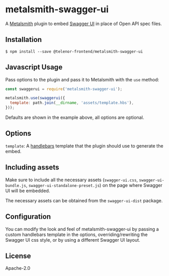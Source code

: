# metalsmith-swagger-ui

A [Metalsmith](https://github.com/segmentio/metalsmith) plugin to embed [Swagger UI](https://github.com/swagger-api/swagger-ui) in place of Open API spec files.

## Installation

    $ npm install --save @telenor-frontend/metalsmith-swagger-ui

## Javascript Usage

Pass options to the plugin and pass it to Metalsmith with the `use` method:

```js
const swaggerui = require('metalsmith-swagger-ui');

metalsmith.use(swaggerui({
  template: path.join(__dirname, 'assets/template.hbs'),
}));
```
Defaults are shown in the example above, all options are optional.

## Options

`template`: A [handlebars](https://github.com/wycats/handlebars.js/) template that the plugin should use to generate the embed.

## Including assets

Make sure to include all the necessary assets (`swagger-ui.css`, `swagger-ui-bundle.js`, `swagger-ui-standalone-preset.js`) on the page where Swagger UI will be embedded.

The necessary assets can be obtained from the `swagger-ui-dist` package.

## Configuration

You can modify the look and feel of metalsmith-swagger-ui by passing a custom handlebars template in the options, overriding/rewriting the Swagger UI css style, or by using a different Swagger UI layout.

## License

Apache-2.0
